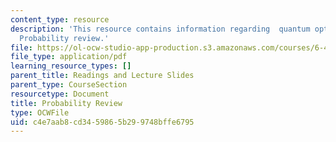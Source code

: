 ```yaml
---
content_type: resource
description: 'This resource contains information regarding  quantum optical communication:
  Probability review.'
file: https://ol-ocw-studio-app-production.s3.amazonaws.com/courses/6-453-quantum-optical-communication-fall-2016/c4e7aab8cd3459865b299748bffe6795_MIT6_453F16_Probability.pdf
file_type: application/pdf
learning_resource_types: []
parent_title: Readings and Lecture Slides
parent_type: CourseSection
resourcetype: Document
title: Probability Review
type: OCWFile
uid: c4e7aab8-cd34-5986-5b29-9748bffe6795
---
```

